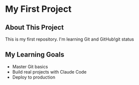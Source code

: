 # My First Project

## About This Project
This is my first repository. I'm learning Git and GitHub!git status

## My Learning Goals
- Master Git basics
- Build real projects with Claude Code
- Deploy to production